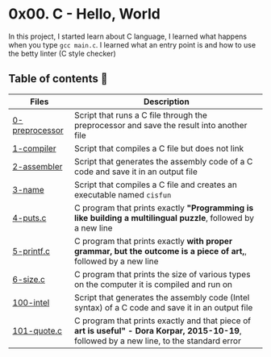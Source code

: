 # 0x00. C - Hello, World

In this project, I started learn about C language, I learned what happens when you type `gcc main.c`. I learned what an entry point is and how to use the betty linter (C style checker)


## Table of contents :book:
Files | Description
----- | -----------
[0-preprocessor](./0-preprocessor) | Script that runs a C file through the preprocessor and save the result into another file
[1-compiler](./1-compiler) | Script that compiles a C file but does not link
[2-assembler](./2-assembler) | Script that generates the assembly code of a C code and save it in an output file
[3-name](./3-name) | Script that compiles a C file and creates an executable named `cisfun`
[4-puts.c](./4-puts.c) | C program that prints exactly **"Programming is like building a multilingual puzzle**, followed by a new line
[5-printf.c](./5-printf.c) | C program that prints exactly **with proper grammar, but the outcome is a piece of art,**, followed by a new line
[6-size.c](./6-size.c) | C program that prints the size of various types on the computer it is compiled and run on
[100-intel](./100-intel) | Script that generates the assembly code (Intel syntax) of a C code and save it in an output file
[101-quote.c](./101-quote.c) | C program that prints exactly and that piece of **art is useful" - Dora Korpar, 2015-10-19**, followed by a new line, to the standard error
